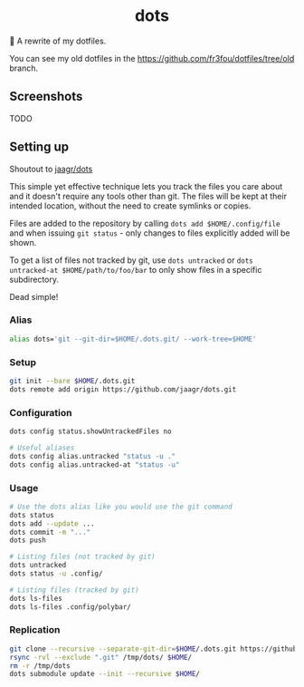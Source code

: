 <div align="center">
<h1>dots</h1>
</div>

:pencil: A rewrite of my dotfiles.

You can see my old dotfiles in the https://github.com/fr3fou/dotfiles/tree/old branch.

## Screenshots

TODO

## Setting up

Shoutout to [jaagr/dots](https://github.com/jaagr/dots)

This simple yet effective technique lets you track the files you care about
and it doesn't require any tools other than git. The files will be kept at
their intended location, without the need to create symlinks or copies.

Files are added to the repository by calling `dots add $HOME/.config/file` and when
issuing `git status` - only changes to files explicitly added will be shown.

To get a list of files not tracked by git, use `dots untracked` or `dots untracked-at $HOME/path/to/foo/bar`
to only show files in a specific subdirectory.

Dead simple!

### Alias

```sh
alias dots='git --git-dir=$HOME/.dots.git/ --work-tree=$HOME'
```

### Setup

```sh
git init --bare $HOME/.dots.git
dots remote add origin https://github.com/jaagr/dots.git
```

### Configuration

```sh
dots config status.showUntrackedFiles no

# Useful aliases
dots config alias.untracked "status -u ."
dots config alias.untracked-at "status -u"
```

### Usage

```sh
# Use the dots alias like you would use the git command
dots status
dots add --update ...
dots commit -m "..."
dots push

# Listing files (not tracked by git)
dots untracked
dots status -u .config/

# Listing files (tracked by git)
dots ls-files
dots ls-files .config/polybar/
```

### Replication

```sh
git clone --recursive --separate-git-dir=$HOME/.dots.git https://github.com/fr3fou/dots.git /tmp/dots
rsync -rvl --exclude ".git" /tmp/dots/ $HOME/
rm -r /tmp/dots
dots submodule update --init --recursive $HOME/
```
